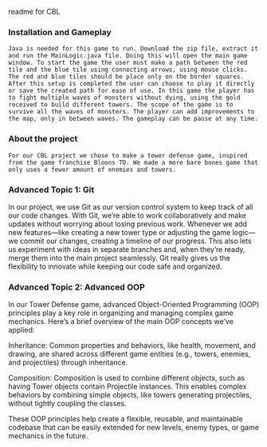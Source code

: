 readme for CBL

### Installation and Gameplay
	Java is needed for this game to run. Download the zip file, extract it and run the MainLogic.java file. Doing this will open the main game window. To start the game the user must make a path between the red tile and the blue tile using connecting arrows, using mouse clicks. The red and blue tiles should be place only on the border squares. After this setup is completed the user can choose to play it directly or save the created path for ease of use. In this game the player has to fight multiple waves of monsters without dying, using the gold received to build different towers. The scope of the game is to survive all the waves of monsters. The player can add improvements to the map, only in between waves. The gameplay can be pause at any time.


### About the project
	For our CBL project we chose to make a tower defense game, inspired from the game franchise Bloons TD. We made a more bare bones game that only uses a fewer amount of enemies and towers.


### Advanced Topic 1: Git

In our project, we use Git as our version control system to keep track of all our code changes. With Git, we’re able to work collaboratively and make updates without worrying about losing previous work. Whenever we add new features—like creating a new tower type or adjusting the game logic—we commit our changes, creating a timeline of our progress. This also lets us experiment with ideas in separate branches and, when they’re ready, merge them into the main project seamlessly. Git really gives us the flexibility to innovate while keeping our code safe and organized.

### Advanced Topic 2: Advanced OOP

In our Tower Defense game, advanced Object-Oriented Programming (OOP) principles play a key role in organizing and managing complex game mechanics. Here’s a brief overview of the main OOP concepts we’ve applied:

Inheritance: Common properties and behaviors, like health, movement, and drawing, are shared across different game entities (e.g., towers, enemies, and projectiles) through inheritance. 

Composition: Composition is used to combine different objects, such as having Tower objects contain Projectile instances. This enables complex behaviors by combining simple objects, like towers generating projectiles, without tightly coupling the classes.

These OOP principles help create a flexible, reusable, and maintainable codebase that can be easily extended for new levels, enemy types, or game mechanics in the future.

